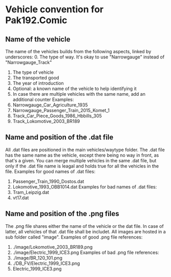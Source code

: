 # Vehicle convention for Pak192.Comic

## Name of the vehicle

The name of the vehicles builds from the following aspects, linked by underscores:
0. The type of way. It's okay to use "Narrowgauge" instead of "Narrowgauge_Track"
1. The type of vehicle
2. The transported good
3. The year of introduction
4. Optional: a known name of the vehicle to help identifying it
5. In case there are multiple vehicles with the same name, add an additional counter
Examples:
1. Narrowgauge_Car_Agriculture_1935
2. Narrowgauge_Passenger_Train_2015_Komet_1
3. Track_Car_Piece_Goods_1986_Hbbills_305
4. Track_Lokomotive_2003_BR189

## Name and position of the .dat file

All .dat files are positioned in the main vehicles/waytype folder.
The .dat file has the same name as the vehicle, except there being no way in front, as that's a given.
You can merge multiple vehicles in the same .dat file, but only if the .dat file name is leagal and holds true for all the vehicles in the file.
Examples for good names of .dat files:
1. Passenger_Train_1990_Dostos.dat
2. Lokomotive_1993_OBB1014.dat
Examples for bad names of .dat files:
1. Tram_Leipzig.dat
2. vt17.dat

## Name and position of the .png files

The .png file shares either the name of the vehicle or the dat file.
In case of latter, all vehicles of that .dat file shall be includet.
All images are hosted in a sub folder called "image".
Examples of good .png file references:
1. ./image/Lokomotive_2003_BR189.png
3. ./image/Electric_1999_ICE3.png
Examples of bad .png file references:
2. ./image/BR_120_101.png
3. ./DB_FV/Electric_1999_ICE3.png
4. Electric_1999_ICE3.png